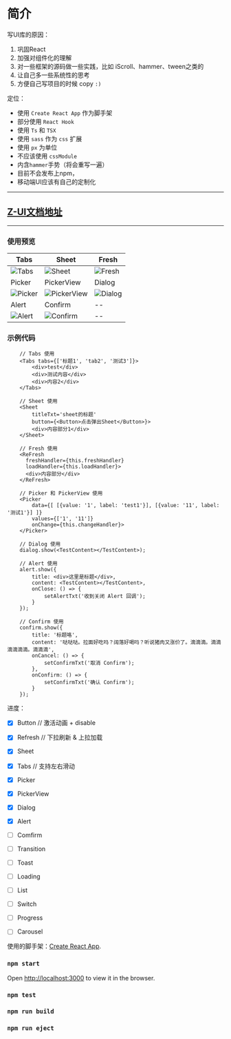 # 简介

写UI库的原因：
1. 巩固React
2. 加强对组件化的理解
4. 对一些框架的源码做一些实践，比如 iScroll、hammer、tween之类的
5. 让自己多一些系统性的思考
6. 方便自己写项目的时候 copy `:)`


定位：
* 使用 `Create React App` 作为脚手架
* 部分使用 `React Hook`
* 使用 `Ts` 和 `TSX`
* 使用 `sass` 作为 `css` 扩展
* 使用 `px` 为单位
* 不应该使用 `cssModule`
* 内含`hammer`手势（将会重写一遍）
* 目前不会发布上npm，
* 移动端UI应该有自己的定制化

***

## [Z-UI文档地址](https://zhongmeizhi.github.io/z-ui/)

***

### 使用预览

|Tabs|Sheet|Fresh|
|--|--|--|
|![Tabs](https://zhongmeizhi.github.io/static/z-ui/Tabs.gif)|![Sheet](https://zhongmeizhi.github.io/static/z-ui/Sheet.gif)|![Fresh](https://zhongmeizhi.github.io/static/z-ui/Fresh.gif)|
|Picker|PickerView|Dialog|
|![Picker](https://zhongmeizhi.github.io/static/z-ui/Picker.gif)|![PickerView](https://zhongmeizhi.github.io/static/z-ui/PickerView.gif)|![Dialog](https://zhongmeizhi.github.io/static/z-ui/Dialog.gif)|
|Alert|Confirm|--|
|![Alert](https://zhongmeizhi.github.io/static/z-ui/Alert.gif)|![Confirm](https://zhongmeizhi.github.io/static/z-ui/Confirm.gif)|--|


### 示例代码
```
    // Tabs 使用
    <Tabs tabs={['标题1', 'tab2', '测试3']}>
        <div>test</div>
        <div>测试内容</div>
        <div>内容2</div>
    </Tabs>

    // Sheet 使用
    <Sheet
        titleTxt='sheet的标题'
        button={<Button>点击弹出Sheet</Button>}>
        <div>内容部分1</div>
    </Sheet>

    // Fresh 使用
    <ReFresh
      freshHandler={this.freshHandler}
      loadHandler={this.loadHandler}>
      <div>内容部分</div>
    </ReFresh>

    // Picker 和 PickerView 使用
    <Picker
        data={[ [{value: '1', label: 'test1'}], [{value: '11', label: '测试1'}] ]}
        values={['1', '11']}
        onChange={this.changeHandler}>
    </Picker>

    // Dialog 使用
    dialog.show(<TestContent></TestContent>);

    // Alert 使用
    alert.show({
        title: <div>这里是标题</div>,
        content: <TestContent></TestContent>,
        onClose: () => {
            setAlertTxt('收到关闭 Alert 回调');
        }
    });

    // Confirm 使用
    confirm.show({
        title: '标题咯',
        content: '哒哒哒。拉面好吃吗？阔落好喝吗？听说猪肉又涨价了。滴滴滴。滴滴滴滴滴滴。滴滴滴',
        onCancel: () => {
            setConfirmTxt('取消 Confirm');
        },
        onConfirm: () => {
            setConfirmTxt('确认 Confirm');
        }
    });
```


进度：
* [x] Button // 激活动画 + disable
* [x] Refresh // 下拉刷新 & 上拉加载
* [x] Sheet 
* [x] Tabs // 支持左右滑动
* [x] Picker
* [x] PickerView
* [x] Dialog
* [x] Alert
* [ ] Comfirm
* [ ] Transition
* [ ] Toast
* [ ] Loading
* [ ] List
* [ ] Switch
* [ ] Progress
* [ ] Carousel


使用的脚手架：[Create React App](https://github.com/facebook/create-react-app).

### `npm start`

Open [http://localhost:3000](http://localhost:3000) to view it in the browser.

### `npm test`

### `npm run build`

### `npm run eject`
